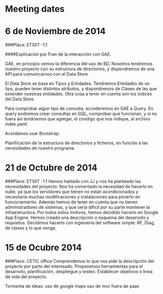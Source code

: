 Meeting dates
=====================
# 6 de Noviembre de 2014
###Place: ETSIIT -1.1

####Explicación por Fran de la interacción con GAE.

GAE, en principio vemos la diferencia del uso de BD. Nosotros tendremos nuestro proyecto con su estructura de directorios, y dispondremos de una API para comunicarnos con el Data Store.

El Data Store se basa en Tipos y Entidades.
Tendremos Entidades de un tipo, pueden tener distintos atributos, y dispondremos de Clases de las que extender nuestras entidades.
Otra cosa a tener en cuenta son los indices del Data Store.

Para comprobar algun tipo de consulta, accederemos en GAE a Query. En query podremos crear consultas en GQL, comprobar que funcionan, y si no fuera así tendriamos que agregar, el condigo que nos indique, al archivo index.yaml.

Acordamos usar Bootstrap.

Planificación de la estructura de directorios y ficheros, en función a las necesidades de nuestro programa.

# 21 de Octubre de 2014
###Place: ETSIIT -1.1
Hemos hablado con JJ y nos ha planteado las necesidades del proyecto.
Nos ha comentado la necesidad de hacerlo en nube, ya que los servidores que tienen no están acondicionados y necesitaría muchas modificaciones y instalaciones para ponerlo en funcionamiento.
Además hemos de tener en cuenta que no tienen administradores de sistemas, y que sería dificil por su parte mantener la infraestructura.
Por todos estos motivos, hemos decidido hacerlo en Google App Engine.
Hemos creado una descripción o esquema del desarrollo y requisitos.
Decidimos hacerlo con ingeniería del software simple: RF, Diag, de clases y lo que venga.

# 15 de Ocubre 2014

###Place: CETIC office
Comprendemos lo que nos pide la descripción del proyecto por parte del interesado.
Proponemos herramientas para el desarrollo, planificación, despliegue y testeo.
Establecer objetivos o linea de vida del proyecto.

Tormenta de ideas:
uso de google maps
uso de mvc
fuera de paas

